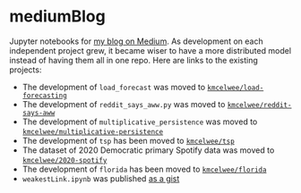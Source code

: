 # mediumBlog
Jupyter notebooks for [my blog on Medium](https://medium.com/@kmcelwee). As development on each independent project grew, it became wiser to have a more distributed model instead of having them all in one repo. Here are links to the existing projects:

* The development of `load_forecast` was moved to [`kmcelwee/load-forecasting`](https://github.com/kmcelwee/load-forecasting/)
* The development of `reddit_says_aww.py` was moved to [`kmcelwee/reddit-says-aww`](https://github.com/kmcelwee/reddit-says-aww)
* The development of `multiplicative_persistence` was moved to [`kmcelwee/multiplicative-persistence`](https://github.com/kmcelwee/multiplicative-persistence)
* The development of `tsp` has been moved to [`kmcelwee/tsp`](https://github.com/kmcelwee/tsp/)
* The dataset of 2020 Democratic primary Spotify data was moved to [`kmcelwee/2020-spotify`](https://github.com/kmcelwee/2020-spotify)
* The development of `florida` has been moved to [`kmcelwee/florida`](https://github.com/kmcelwee/florida/)
* `weakestLink.ipynb` was published [as a gist](https://gist.github.com/kmcelwee/f7aaccf92b366352dbe33a26ad1bda65)
